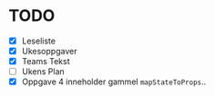 # TODO

- [x] Leseliste
- [x] Ukesoppgaver
- [x] Teams Tekst
- [ ] Ukens Plan
- [x] Oppgave 4 inneholder gammel `mapStateToProps`..